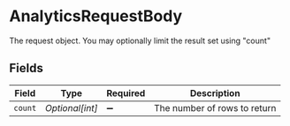 # AnalyticsRequestBody

The request object.  You may optionally limit the result set using "count"


## Fields

| Field                        | Type                         | Required                     | Description                  |
| ---------------------------- | ---------------------------- | ---------------------------- | ---------------------------- |
| `count`                      | *Optional[int]*              | :heavy_minus_sign:           | The number of rows to return |